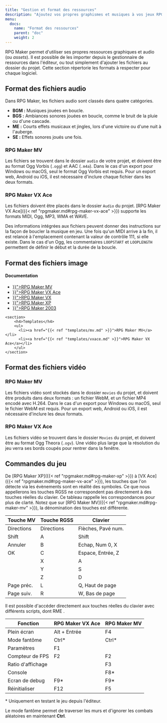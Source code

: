 ```yaml
---
title: "Gestion et format des ressources"
description: "Ajoutez vos propres graphismes et musiques à vos jeux RPG Maker. Suivez notre guide pour importer vos fichiers dans le bon format."
menu:
  docs:
    name: "Format des ressources"
    parent: "doc"
    weight: 2
---
```


RPG Maker permet d'utiliser ses propres ressources graphiques et audio (ou *assets*). Il est possible de les importer depuis le gestionnaire de ressources dans l'éditeur, ou tout simplement d'ajouter les fichiers au dossier du projet. Cette section répertorie les formats à respecter pour chaque logiciel.

## Format des fichiers audio

Dans RPG Maker, les fichiers audio sont classés dans quatre catégories.

- **BGM :** Musiques jouées en boucle.
- **BGS :** Ambiances sonores jouées en boucle, comme le bruit de la pluie ou d'une cascade.
- **ME :** Courts effets musicaux et jingles, lors d'une victoire ou d'une nuit à l'auberge.
- **SE :** Effets sonores joués une fois.

### RPG Maker MV

Les fichiers se trouvent dans le dossier `audio` de votre projet, et doivent être au format Ogg Vorbis (`.ogg`) et AAC (`.m4a`). Dans le cas d'un export pour Windows ou macOS, seul le format Ogg Vorbis est requis. Pour un export web, Android ou iOS, il est nécessaire d'inclure chaque fichier dans les deux formats.

### RPG Maker VX Ace

Les fichiers doivent être placés dans le dossier `Audio` du projet. [RPG Maker VX Ace]({{< ref "rpgmaker.md#rpg-maker-vx-ace" >}}) supporte les formats MIDI, Ogg, MP3, WMA et WAVE.

Des informations intégrées aux fichiers peuvent donner des instructions sur la façon de boucler la musique en jeu. Une fois qu'un MIDI arrive à la fin, il est relancé à l'emplacement contenant la valeur de contrôle 111, si elle existe. Dans le cas d'un Ogg, les commentaires `LOOPSTART` et `LOOPLENGTH` permettent de définir le début et la durée de la boucle.

## Format des fichiers image

<div id="index-flex-container">
    <section>
        <h4>Documentation</h4>
        <ul>
          <li><a href="{{< ref "formats/mv.md" >}}">RPG Maker MV</a></li>
          <li><a href="{{< ref "formats/vxace.md" >}}">RPG Maker VX Ace</a></li>
          <li><a href="{{< ref "formats/vx.md" >}}">RPG Maker VX</a></li>
          <li><a href="{{< ref "formats/xp.md" >}}">RPG Maker XP</a></li>
          <li><a href="{{< ref "formats/2003.md" >}}">RPG Maker 2003</a></li>
        </ul>
    </section>

    <section>
        <h4>Templates</h4>
        <ul>
          <li><a href="{{< ref "templates/mv.md" >}}">RPG Maker MV</a></li>
          <li><a href="{{< ref "templates/vxace.md" >}}">RPG Maker VX Ace</a></li>
        </ul>
    </section>
</div>

## Format des fichiers vidéo

### RPG Maker MV

Les fichiers vidéo sont stockés dans le dossier `movies` du projet, et doivent être produits dans deux formats : un fichier WebM, et un fichier MP4 encodé avec H.264. Dans le cas d'un export pour Windows ou macOS, seul le fichier WebM est requis. Pour un export web, Android ou iOS, il est nécessaire d'inclure les deux formats.

### RPG Maker VX Ace

Les fichiers vidéo se trouvent dans le dossier `Movies` du projet, et doivent être au format Ogg Theora (`.ogv`). Une vidéo plus large que la résolution du jeu verra ses bords coupés pour rentrer dans la fenêtre.

## Commandes du jeu

De [RPG Maker XP]({{< ref "rpgmaker.md#rpg-maker-xp" >}}) à [VX Ace]({{< ref "rpgmaker.md#rpg-maker-vx-ace" >}}), les touches que l'on détecte via les évènements sont en réalité des symboles. Ce que nous appellerons les touches RGSS ne correspondent pas directement à des touches réelles du clavier. Ce tableau rappelle les correspondances pour plus de clarté. Notez que sur [RPG Maker MV]({{< ref "rpgmaker.md#rpg-maker-mv" >}}), la dénomination des touches est différente.

Touche MV  | Touche RGSS | Clavier
-----------|-------------|-------------------
Directions | Directions  | Flèches, Pavé num.
Shift      | A           | Shift
Annuler    | B           | Echap, Num 0, X
OK         | C           | Espace, Entrée, Z
           | X           | A
           | Y           | S
           | Z           | D
Page préc. | L           | Q, Haut de page
Page suiv. | R           | W, Bas de page

Il est possible d'accéder directement aux touches réelles du clavier avec différents scripts, dont RME <rme>.

Fonction          | RPG Maker VX Ace | RPG Maker MV
------------------|------------------|-------------
Plein écran       | Alt + Entrée     | F4
Mode fantôme      | Ctrl*            | Ctrl*
Paramètres        | F1               |
Compteur de FPS   | F2               | F2
Ratio d'affichage |                  | F3
Console           |                  | F8*
Ecran de debug    | F9*              | F9*
Réinitialiser     | F12              | F5

\* Uniquement en testant le jeu depuis l'éditeur.

Le mode fantôme permet de traverser les murs et d'ignorer les combats aléatoires en maintenant **Ctrl**.

